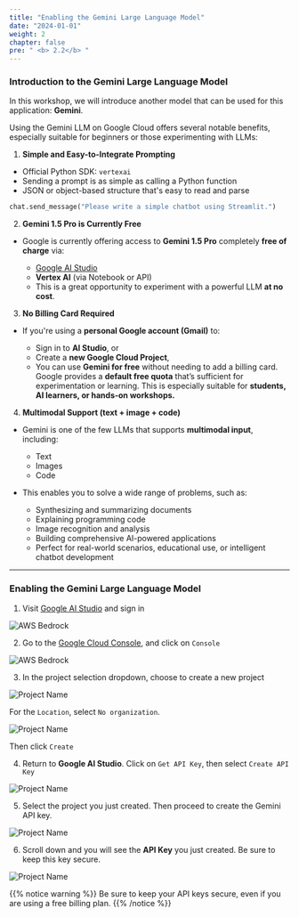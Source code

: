 ```yaml
---
title: "Enabling the Gemini Large Language Model"
date: "2024-01-01"
weight: 2
chapter: false
pre: " <b> 2.2</b> "
---
```


### Introduction to the Gemini Large Language Model

In this workshop, we will introduce another model that can be used for this application: **Gemini**.

Using the Gemini LLM on Google Cloud offers several notable benefits, especially suitable for beginners or those experimenting with LLMs:

1. **Simple and Easy-to-Integrate Prompting**

- Official Python SDK: `vertexai`
- Sending a prompt is as simple as calling a Python function
- JSON or object-based structure that's easy to read and parse

```python
chat.send_message("Please write a simple chatbot using Streamlit.")
```

2. **Gemini 1.5 Pro is Currently Free**

- Google is currently offering access to **Gemini 1.5 Pro** completely **free of charge** via:

    - [Google AI Studio](https://makersuite.google.com/)  
    - **Vertex AI** (via Notebook or API)  
    - This is a great opportunity to experiment with a powerful LLM **at no cost**.

3. **No Billing Card Required**

- If you're using a **personal Google account (Gmail)** to:

    - Sign in to **AI Studio**, or  
    - Create a **new Google Cloud Project**,  
    - You can use **Gemini for free** without needing to add a billing card. Google provides a **default free quota** that’s sufficient for experimentation or learning. This is especially suitable for **students, AI learners, or hands-on workshops.**

4. **Multimodal Support (text + image + code)**

- Gemini is one of the few LLMs that supports **multimodal input**, including:

    - Text  
    - Images  
    - Code  

- This enables you to solve a wide range of problems, such as:

    - Synthesizing and summarizing documents  
    - Explaining programming code  
    - Image recognition and analysis  
    - Building comprehensive AI-powered applications  
    - Perfect for real-world scenarios, educational use, or intelligent chatbot development

---

### Enabling the Gemini Large Language Model

1. Visit [Google AI Studio](https://ai.google.dev/aistudio) and sign in

![AWS Bedrock](/images/2.prerequisite/2.6.png)

2. Go to the [Google Cloud Console](https://cloud.google.com/cloud-console), and click on `Console`

![AWS Bedrock](/images/2.prerequisite/2.7.png)

3. In the project selection dropdown, choose to create a new project

![Project Name](/images/2.prerequisite/2.8.png)

For the `Location`, select `No organization`.

![Project Name](/images/2.prerequisite/2.9.png)

Then click `Create`

4. Return to **Google AI Studio**. Click on `Get API Key`, then select `Create API Key`

![Project Name](/images/2.prerequisite/2.10.png)

5. Select the project you just created. Then proceed to create the Gemini API key.

![Project Name](/images/2.prerequisite/2.11.png)

6. Scroll down and you will see the **API Key** you just created. Be sure to keep this key secure.

![Project Name](/images/2.prerequisite/2.12.png)

{{% notice warning %}}
Be sure to keep your API keys secure, even if you are using a free billing plan.
{{% /notice %}}
